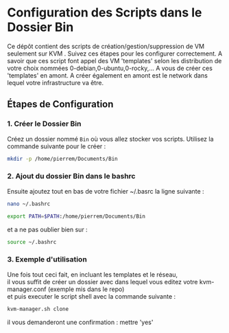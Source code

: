 # Configuration des Scripts dans le Dossier Bin

Ce dépôt contient des scripts de création/gestion/suppression de VM seulement sur KVM . Suivez ces étapes pour les configurer correctement.
A savoir que ces script font appel des VM 'templates' selon les distribution de votre choix nommées 0-debian,0-ubuntu,0-rocky,... A vous de créer ces 'templates' en amont.
A créer également en amont est le network dans lequel votre infrastructure va être.

## Étapes de Configuration

### 1. Créer le Dossier Bin

Créez un dossier nommé `Bin` où vous allez stocker vos scripts. Utilisez la commande suivante pour le créer :

```sh
mkdir -p /home/pierrem/Documents/Bin
```
###  2. Ajout du dossier Bin dans le bashrc

Ensuite ajoutez tout en bas de votre fichier ~/.basrc la ligne suivante :

```sh
nano ~/.bashrc
```
```sh
export PATH=$PATH:/home/pierrem/Documents/Bin
```
et a ne pas oublier bien sur :

```sh
source ~/.bashrc
```
###  3. Exemple d'utilisation
Une fois tout ceci fait, en incluant les templates et le réseau,  
il vous suffit de créer un dossier avec dans lequel vous editez votre kvm-manager.conf (exemple mis dans le repo)  
et puis executer le script shell avec la commande suivante :

```sh
kvm-manager.sh clone
```
il vous demanderont une confirmation :  mettre 'yes'
